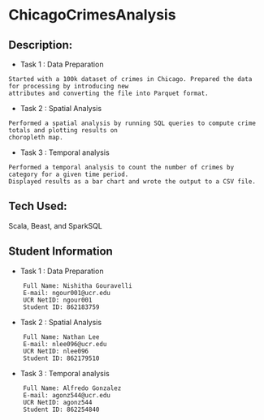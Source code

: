 # ChicagoCrimesAnalysis

## Description: 
* Task 1 : Data Preparation
```
Started with a 100k dataset of crimes in Chicago. Prepared the data for processing by introducing new
attributes and converting the file into Parquet format.
```
* Task 2 : Spatial Analysis
```
Performed a spatial analysis by running SQL queries to compute crime totals and plotting results on
choropleth map.
```
* Task 3 : Temporal analysis
```
Performed a temporal analysis to count the number of crimes by category for a given time period.
Displayed results as a bar chart and wrote the output to a CSV file.
```
## Tech Used:
Scala, Beast, and SparkSQL


## Student Information
* Task 1 : Data Preparation
```text
    Full Name: Nishitha Gouravelli
    E-mail: ngour001@ucr.edu
    UCR NetID: ngour001
    Student ID: 862183759
```

* Task 2 : Spatial Analysis
```text
    Full Name: Nathan Lee
    E-mail: nlee096@ucr.edu
    UCR NetID: nlee096
    Student ID: 862179510
```

* Task 3 : Temporal analysis
```text
    Full Name: Alfredo Gonzalez
    E-mail: agonz544@ucr.edu
    UCR NetID: agonz544
    Student ID: 862254840
```

